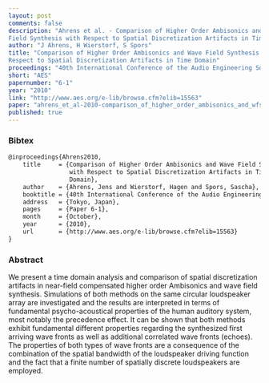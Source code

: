 ```yaml
---
layout: post
comments: false
description: "Ahrens et al. - Comparison of Higher Order Ambisonics and Wave
Field Synthesis with Respect to Spatial Discretization Artifacts in Time Domain"
author: "J Ahrens, H Wierstorf, S Spors"
title: "Comparison of Higher Order Ambisonics and Wave Field Synthesis with
Respect to Spatial Discretization Artifacts in Time Domain"
proceedings: "40th International Conference of the Audio Engineering Society"
short: "AES"
papernumber: "6-1"
year: "2010"
link: "http://www.aes.org/e-lib/browse.cfm?elib=15563"
paper: "ahrens_et_al-2010-comparison_of_higher_order_ambisonics_and_wfs_in_time_domain.pdf"
published: true
---
```


### Bibtex

```latex
@inproceedings{Ahrens2010,
    title     = {Comparison of Higher Order Ambisonics and Wave Field Synthesis
                 with Respect to Spatial Discretization Artifacts in Time
                 Domain},
    author    = {Ahrens, Jens and Wierstorf, Hagen and Spors, Sascha},
    booktitle = {40th International Conference of the Audio Engineering Society},
    address   = {Tokyo, Japan},
    pages     = {Paper 6-1},
    month     = {October},
    year      = {2010},
    url       = {http://www.aes.org/e-lib/browse.cfm?elib=15563}
}
```

### Abstract

We present a time domain analysis and comparison of spatial discretization
artifacts in near-field compensated higher order Ambisonics and wave field
synthesis. Simulations of both methods on the same circular loudspeaker array
are investigated and the results are interpreted in terms of fundamental
psycho-acoustical properties of the human auditory system, most notably the
precedence effect. It can be shown that both methods exhibit fundamental
different properties regarding the synthesized first arriving wave fronts as
well as additional correlated wave fronts (echoes). The properties of both types
of wave fronts are a consequence of the combination of the spatial bandwidth of
the loudspeaker driving function and the fact that a finite number of spatially
discrete loudspeakers are employed.
